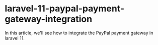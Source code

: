 # laravel-11-paypal-payment-gateway-integration
In this article, we'll see how to integrate the PayPal payment gateway in laravel 11.
